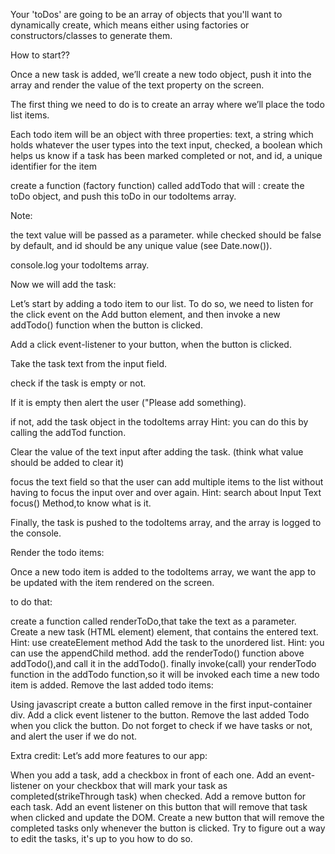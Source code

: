 Your 'toDos' are going to be an array of objects that you'll want to dynamically create, which means either using factories or constructors/classes to generate them.

How to start??

Once a new task is added, we’ll create a new todo object, push it into the array and render the value of the text property on the screen.

The first thing we need to do is to create an array where we’ll place the todo list items.

Each todo item will be an object with three properties: text, a string which holds whatever the user types into the text input, checked, a boolean which helps us know if a task has been marked completed or not, and id, a unique identifier for the item

create a function (factory function) called addTodo that will : create the toDo object, and push this toDo in our todoItems array.

Note:

the text value will be passed as a parameter. while checked should be false by default, and id should be any unique value (see Date.now()).

console.log your todoItems array.

Now we will add the task:

Let’s start by adding a todo item to our list. To do so, we need to listen for the click event on the Add button element, and then invoke a new addTodo() function when the button is clicked.

Add a click event-listener to your button, when the button is clicked.

Take the task text from the input field.

check if the task is empty or not.

If it is empty then alert the user ("Please add something).

if not, add the task object in the todoItems array Hint: you can do this by calling the addTod function.

Clear the value of the text input after adding the task. (think what value should be added to clear it)

focus the text field so that the user can add multiple items to the list without having to focus the input over and over again. Hint: search about Input Text focus() Method,to know what is it.

Finally, the task is pushed to the todoItems array, and the array is logged to the console.

Render the todo items:

Once a new todo item is added to the todoItems array, we want the app to be updated with the item rendered on the screen.

to do that:

create a function called renderToDo,that take the text as a parameter.
Create a new task (HTML element)
element, that contains the entered text. Hint: use createElement method
Add the task to the unordered list. Hint: you can use the appendChild method.
add the renderTodo() function above addTodo(),and call it in the addTodo().
finally invoke(call) your renderTodo function in the addTodo function,so it will be invoked each time a new todo item is added.
Remove the last added todo items:

Using javascript create a button called remove in the first input-container div.
Add a click event listener to the button.
Remove the last added Todo when you click the button.
Do not forget to check if we have tasks or not, and alert the user if we do not.

Extra credit:
Let’s add more features to our app:

When you add a task, add a checkbox in front of each one.
Add an event-listener on your checkbox that will mark your task as completed(strikeThrough task) when checked.
Add a remove button for each task.
Add an event listener on this button that will remove that task when clicked and update the DOM.
Create a new button that will remove the completed tasks only whenever the button is clicked.
Try to figure out a way to edit the tasks, it's up to you how to do so.
